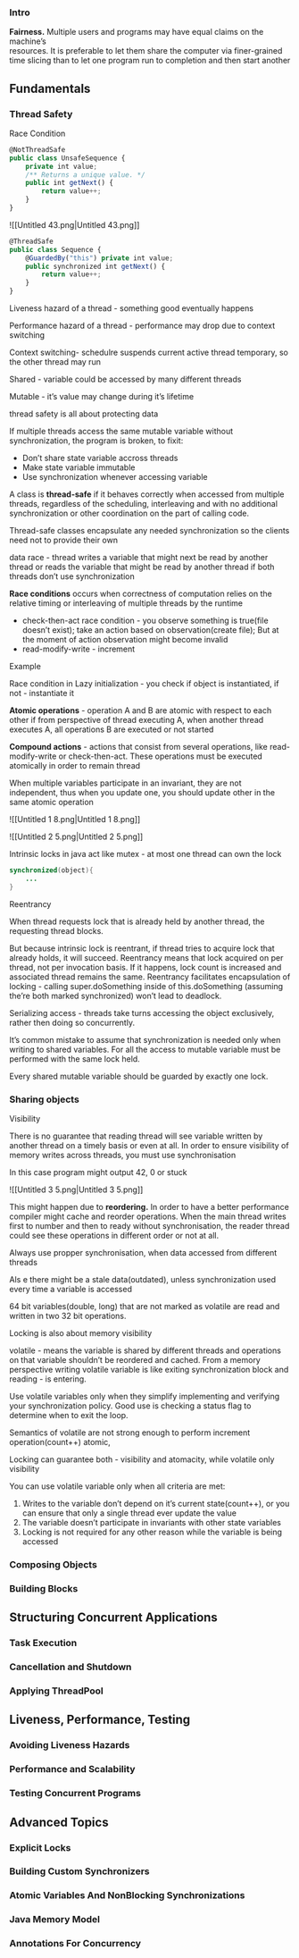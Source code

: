 ### Intro

**Fairness.** Multiple users and programs may have equal claims on the machine’s  
resources. It is preferable to let them share the computer via finer-grained  
time slicing than to let one program run to completion and then start another  

## Fundamentals

### Thread Safety

Race Condition

```JavaScript
@NotThreadSafe
public class UnsafeSequence {
	private int value;
	/** Returns a unique value. */
	public int getNext() {
		return value++;
	}
}
```

![[Untitled 43.png|Untitled 43.png]]

```JavaScript
@ThreadSafe
public class Sequence {
	@GuardedBy("this") private int value;
	public synchronized int getNext() {
		return value++;
	}
}
```

Liveness hazard of a thread - something good eventually happens

Performance hazard of a thread - performance may drop due to context switching

Context switching- schedulre suspends current active thread temporary, so the other thread may run

Shared - variable could be accessed by many different threads

Mutable - it’s value may change during it’s lifetime

thread safety is all about protecting data

If multiple threads access the same mutable variable without synchronization, the program is broken, to fixit:

- Don’t share state variable accross threads
- Make state variable immutable
- Use synchronization whenever accessing variable

A class is **thread-safe** if it behaves correctly when accessed from multiple threads, regardless of the scheduling, interleaving and with no additional synchronization or other coordination on the part of calling code.

Thread-safe classes encapsulate any needed synchronization so the clients need not to provide their own

data race - thread writes a variable that might next be read by another thread or reads the variable that might be read by another thread if both threads don’t use synchronization

**Race conditions** occurs when correctness of computation relies on the relative timing or interleaving of multiple threads by the runtime

- check-then-act race condition - you observe something is true(file doesn’t exist); take an action based on observation(create file); But at the moment of action observation might become invalid
- read-modify-write - increment

Example

Race condition in Lazy initialization - you check if object is instantiated, if not - instantiate it


**Atomic operations** - operation A and B are atomic with respect to each other if from perspective of thread executing A, when another thread executes A, all operations B are executed or not started

**Compound actions** - actions that consist from several operations, like read-modify-write or check-then-act. These operations must be executed atomically in order to remain thread

When multiple variables participate in an invariant, they are not independent, thus when you update one, you should update other in the same atomic operation

![[Untitled 1 8.png|Untitled 1 8.png]]

![[Untitled 2 5.png|Untitled 2 5.png]]

Intrinsic locks in java act like mutex - at most one thread can own the lock

```Java
synchronized(object){
	...
}
```

Reentrancy

When thread requests lock that is already held by another thread, the requesting thread blocks.

But because intrinsic lock is reentrant, if thread tries to acquire lock that already holds, it will succeed. Reentrancy means that lock acquired on per thread, not per invocation basis. If it happens, lock count is increased and associated thread remains the same. Reentrancy facilitates encapsulation of locking - calling super.doSomething inside of this.doSomething (assuming the’re both marked synchronized) won’t lead to deadlock.

Serializing access - threads take turns accessing the object exclusively, rather then doing so concurrently.

  

It’s common mistake to assume that synchronization is needed only when writing to shared variables. For all the access to mutable variable must be performed with the same lock held.

  

Every shared mutable variable should be guarded by exactly one lock.

  

### Sharing objects

Visibility

There is no guarantee that reading thread will see variable written by another thread on a timely basis or even at all. In order to ensure visibility of memory writes across threads, you must use synchronisation

In this case program might output 42, 0 or stuck

![[Untitled 3 5.png|Untitled 3 5.png]]

This might happen due to **reordering.** In order to have a better performance compiler might cache and reorder operations. When the main thread writes first to number and then to ready without synchronisation, the reader thread could see these operations in different order or not at all.

Always use propper synchronisation, when data accessed from different threads

Als e there might be a stale data(outdated), unless synchronization used every time a variable is accessed

64 bit variables(double, long) that are not marked as volatile are read and written in two 32 bit operations.

Locking is also about memory visibility

volatile - means the variable is shared by different threads and operations on that variable shouldn’t be reordered and cached. From a memory perspective writing volatile variable is like exiting synchronization block and reading - is entering.

Use volatile variables only when they simplify implementing and verifying your synchronization policy. Good use is checking a status flag to determine when to exit the loop.

Semantics of volatile are not strong enough to perform increment operation(count++) atomic,

Locking can guarantee both - visibility and atomacity, while volatile only visibility

You can use volatile variable only when all criteria are met:

1. Writes to the variable don’t depend on it’s current state(count++), or you can ensure that only a single thread ever update the value
2. The variable doesn’t participate in invariants with other state variables
3. Locking is not required for any other reason while the variable is being accessed

  

### Composing Objects

### Building Blocks

## Structuring Concurrent Applications

### Task Execution

### Cancellation and Shutdown

### Applying ThreadPool

## Liveness, Performance, Testing

### Avoiding Liveness Hazards

### Performance and Scalability

### Testing Concurrent Programs

## Advanced Topics

### Explicit Locks

### Building Custom Synchronizers

### Atomic Variables And NonBlocking Synchronizations

### Java Memory Model

### Annotations For Concurrency